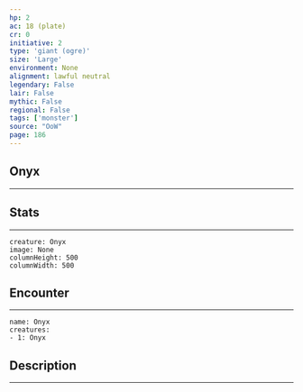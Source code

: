 ```yaml
---
hp: 2
ac: 18 (plate)
cr: 0
initiative: 2
type: 'giant (ogre)'    
size: 'Large'
environment: None
alignment: lawful neutral
legendary: False
lair: False
mythic: False
regional: False
tags: ['monster']
source: "OoW"
page: 186
---
```


## Onyx
---



## Stats
---

```statblock
creature: Onyx
image: None
columnHeight: 500
columnWidth: 500
```

## Encounter
---

```encounter-table
name: Onyx
creatures:
- 1: Onyx
```

## Description
---




